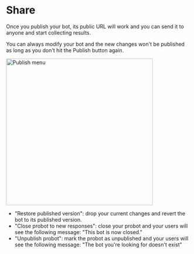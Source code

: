 # Share

Once you publish your bot, its public URL will work and you can send it to anyone and start collecting results.

You can always modify your bot and the new changes won't be published as long as you don't hit the Publish button again.

<img
  src="/img/share.png"
  width="400"
  alt="Publish menu"
/>

- "Restore published version": drop your current changes and revert the bot to its published version.
- "Close probot to new responses": close your probot and your users will see the following message: "This bot is now closed."
- "Unpublish probot": mark the probot as unpublished and your users will see the following message: "The bot you're looking for doesn't exist"
